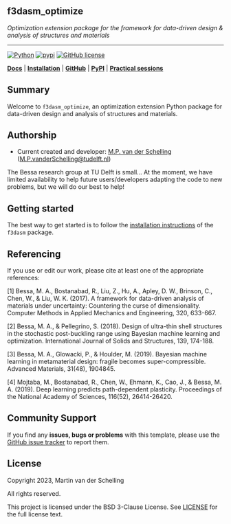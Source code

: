 f3dasm_optimize
---------------
*Optimization extension package for the framework for data-driven design \& analysis of structures and materials*

***

[![Python](https://img.shields.io/pypi/pyversions/f3dasm_optimize)](https://www.python.org)
[![pypi](https://img.shields.io/pypi/v/f3dasm_optimize.svg)](https://pypi.org/project/f3dasm_optimize/)
[![GitHub license](https://img.shields.io/badge/license-BSD-blue)](https://github.com/bessagroup/f3dasm_optimize)

[**Docs**](https://bessagroup.github.io/f3dasm/)
| [**Installation**](https://bessagroup.github.io/f3dasm/general/gettingstarted.html)
| [**GitHub**](https://github.com/bessagroup/f3dasm)
| [**PyPI**](https://pypi.org/project/f3dasm/)
| [**Practical sessions**](https://github.com/mpvanderschelling/f3dasm_teach)

## Summary

Welcome to `f3dasm_optimize`, an optimization extension Python package for data-driven design and analysis of structures and materials.


## Authorship

* Current created and developer: [M.P. van der Schelling](https://github.com/mpvanderschelling/) (M.P.vanderSchelling@tudelft.nl)

The Bessa research group at TU Delft is small... At the moment, we have limited availability to help future users/developers adapting the code to new problems, but we will do our best to help!

## Getting started

The best way to get started is to follow the [installation instructions](https://f3dasm.readthedocs.io/en/latest/rst_doc_files/general/gettingstarted.html) of the `f3dasm` package.

## Referencing

If you use or edit our work, please cite at least one of the appropriate references:

[1] Bessa, M. A., Bostanabad, R., Liu, Z., Hu, A., Apley, D. W., Brinson, C., Chen, W., & Liu, W. K. (2017). A framework for data-driven analysis of materials under uncertainty: Countering the curse of dimensionality. Computer Methods in Applied Mechanics and Engineering, 320, 633-667.

[2] Bessa, M. A., & Pellegrino, S. (2018). Design of ultra-thin shell structures in the stochastic post-buckling range using Bayesian machine learning and optimization. International Journal of Solids and Structures, 139, 174-188.

[3] Bessa, M. A., Glowacki, P., & Houlder, M. (2019). Bayesian machine learning in metamaterial design: fragile becomes super-compressible. Advanced Materials, 31(48), 1904845.

[4] Mojtaba, M., Bostanabad, R., Chen, W., Ehmann, K., Cao, J., & Bessa, M. A. (2019). Deep learning predicts path-dependent plasticity. Proceedings of the National Academy of Sciences, 116(52), 26414-26420.

## Community Support

If you find any **issues, bugs or problems** with this template, please use the [GitHub issue tracker](https://github.com/bessagroup/f3dasm_optimize/issues) to report them.

## License

Copyright 2023, Martin van der Schelling

All rights reserved.

This project is licensed under the BSD 3-Clause License. See [LICENSE](https://github.com/bessagroup/f3dasm_optimize/blob/main/LICENSE) for the full license text.